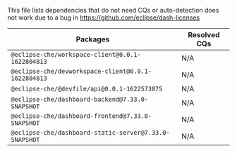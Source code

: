 This file lists dependencies that do not need CQs or auto-detection does not work due to a bug in https://github.com/eclipse/dash-licenses

| Packages | Resolved CQs |
| --- | --- |
| `@eclipse-che/workspace-client@0.0.1-1622804813` | N/A |
| `@eclipse-che/devworkspace-client@0.0.1-1622804813` | N/A |
| `@eclipse-che/@devfile/api@0.0.1-1622573075` | N/A |
| `@eclipse-che/dashboard-backend@7.33.0-SNAPSHOT` | N/A |
| `@eclipse-che/dashboard-frontend@7.33.0-SNAPSHOT` | N/A |
| `@eclipse-che/dashboard-static-server@7.33.0-SNAPSHOT` | N/A |
